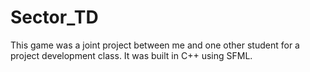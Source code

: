 Sector_TD
=========

This game was a joint project between me and one other student for a project development class. It was built in C++ using SFML.
